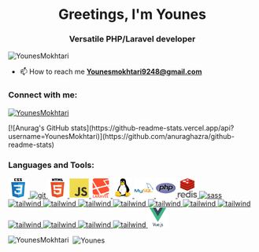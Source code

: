 <h1 align="center">Greetings, I'm Younes</h1>
<h3 align="center">Versatile PHP/Laravel developer</h3>


<p align="left"> 
    <img src="https://komarev.com/ghpvc/?username=YounesMokhtari&label=Profile%20views&color=0e75b6&style=flat"
     alt="YounesMokhtari" />     

</p>

- 📫 How to reach me **Younesmokhtari9248@gmail.com**




<h3 align="left">Connect with me:</h3>


<p align="left">
        <a href="https://linkedin.com/in/YounesMokhtari" target="blank">
        <img align="center" src="https://raw.githubusercontent.com/rahuldkjain/github-profile-readme-generator/master/src/images/icons/Social/linked-in-alt.svg" 
        alt="YounesMokhtari" height="30" width="40" />
        </a>
</p>
[![Anurag's GitHub stats](https://github-readme-stats.vercel.app/api?username=YounesMokhtari)](https://github.com/anuraghazra/github-readme-stats)

<h3 align="left">Languages and Tools:</h3>

<p align="left"> 
    <a href="https://www.w3schools.com/css/" target="_blank" rel="noreferrer"> 
        <img src="https://raw.githubusercontent.com/devicons/devicon/master/icons/css3/css3-original-wordmark.svg" 
        alt="css3" width="40" height="40"/>
    </a> 
    <a href="https://git-scm.com/" target="_blank" rel="noreferrer">
        <img src="https://www.vectorlogo.zone/logos/git-scm/git-scm-icon.svg"
        alt="git" width="40" height="40"/>
    </a>
    <a href="https://www.w3.org/html/" target="_blank" rel="noreferrer">
        <img src="https://raw.githubusercontent.com/devicons/devicon/master/icons/html5/html5-original-wordmark.svg"
        alt="html5" width="40" height="40"/>
    </a> 
    <a href="https://developer.mozilla.org/en-US/docs/Web/JavaScript" target="_blank" rel="noreferrer">
        <img src="https://raw.githubusercontent.com/devicons/devicon/master/icons/javascript/javascript-original.svg"
        alt="javascript" width="40" height="40"/> 
    </a> 
    <a href="https://laravel.com/" target="_blank" rel="noreferrer">
        <img src="https://raw.githubusercontent.com/devicons/devicon/master/icons/laravel/laravel-plain-wordmark.svg" 
        alt="laravel" width="40" height="40"/> 
    </a> 
    <a href="https://www.linux.org/" target="_blank" rel="noreferrer">
        <img src="https://raw.githubusercontent.com/devicons/devicon/master/icons/linux/linux-original.svg" 
        alt="linux" width="40" height="40"/> 
    </a> 
    <a href="https://www.mysql.com/" target="_blank" rel="noreferrer">
        <img src="https://raw.githubusercontent.com/devicons/devicon/master/icons/mysql/mysql-original-wordmark.svg" 
        alt="mysql" width="40" height="40"/> 
    </a> 
    <a href="https://www.php.net" target="_blank" rel="noreferrer">
        <img src="https://raw.githubusercontent.com/devicons/devicon/master/icons/php/php-original.svg" 
        alt="php" width="40" height="40"/> 
    </a> 
    <a href="https://redis.io" target="_blank" rel="noreferrer">
        <img src="https://raw.githubusercontent.com/devicons/devicon/master/icons/redis/redis-original-wordmark.svg"
        alt="redis" width="40" height="40"/> 
    </a> 
    <a href="https://sass-lang.com" target="_blank" rel="noreferrer"> 
        <img src="https://cdn.jsdelivr.net/gh/devicons/devicon/icons/apache/apache-original-wordmark.svg" 
        alt="sass" width="40" height="40"/> 
    </a> 
    <a href="https://tailwindcss.com/" target="_blank" rel="noreferrer"> 
        <img src="https://cdn.jsdelivr.net/gh/devicons/devicon/icons/bootstrap/bootstrap-original.svg" 
        alt="tailwind" width="40" height="40"/> 
    </a> 
     <a href="https://tailwindcss.com/" target="_blank" rel="noreferrer"> 
        <img src="https://cdn.jsdelivr.net/gh/devicons/devicon/icons/docker/docker-original.svg" 
        alt="tailwind" width="40" height="40"/> 
    </a> 
        <a href="https://tailwindcss.com/" target="_blank" rel="noreferrer"> 
         <img src="https://cdn.jsdelivr.net/gh/devicons/devicon/icons/graphql/graphql-plain.svg"
        alt="tailwind" width="40" height="40"/> 
    </a> 
    <a href="https://tailwindcss.com/" target="_blank" rel="noreferrer"> 
        <img src="https://cdn.jsdelivr.net/gh/devicons/devicon/icons/jquery/jquery-original.svg"
        alt="tailwind" width="40" height="40"/> 
    </a>
    <a href="https://tailwindcss.com/" target="_blank" rel="noreferrer"> 
        <img src="https://cdn.jsdelivr.net/gh/devicons/devicon/icons/python/python-original.svg"
        alt="tailwind" width="40" height="40"/> 
    </a>  
    <a href="https://tailwindcss.com/" target="_blank" rel="noreferrer"> 
        <img src="https://cdn.jsdelivr.net/gh/devicons/devicon/icons/r/r-original.svg"
        alt="tailwind" width="40" height="40"/> 
    </a>
    <a href="https://tailwindcss.com/" target="_blank" rel="noreferrer"> 
        <img src="https://cdn.jsdelivr.net/gh/devicons/devicon/icons/socketio/socketio-original.svg"
        alt="tailwind" width="40" height="40"/> 
    </a>
    <a href="https://tailwindcss.com/" target="_blank" rel="noreferrer"> 
        <img src="https://cdn.jsdelivr.net/gh/devicons/devicon/icons/ubuntu/ubuntu-plain.svg"
        alt="tailwind" width="40" height="40"/> 
    </a>     
    <a href="https://tailwindcss.com/" target="_blank" rel="noreferrer"> 
        <img src="https://cdn.jsdelivr.net/gh/devicons/devicon/icons/nginx/nginx-original.svg"
        alt="tailwind" width="40" height="40"/> 
    </a> 
    <a href="https://tailwindcss.com/" target="_blank" rel="noreferrer"> 
        <img src="https://cdn.jsdelivr.net/gh/devicons/devicon/icons/matlab/matlab-original.svg"
        alt="tailwind" width="40" height="40"/> 
    </a> 
    <a href="https://tailwindcss.com/" target="_blank" rel="noreferrer"> 
        <img src="https://www.vectorlogo.zone/logos/tailwindcss/tailwindcss-icon.svg" 
        alt="tailwind" width="40" height="40"/> 
    </a> 
    <a href="https://vuejs.org/" target="_blank" rel="noreferrer"> 
        <img src="https://raw.githubusercontent.com/devicons/devicon/master/icons/vuejs/vuejs-original-wordmark.svg" 
        alt="vuejs" width="40" height="40"/> 
    </a> 
</p>

<p>
    <img align="left" src="https://github-readme-stats.vercel.app/api/top-langs?username=YounesMokhtari&show_icons=true&locale=en&layout=compact" alt="YounesMokhtari" />
</p>

<p>&nbsp;
    <img align="center" src="https://github-readme-stats.vercel.app/api?username=YounesMokhtari&show_icons=true&locale=en" alt="Younes" />
</p>
